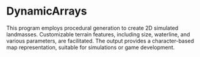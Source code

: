 # DynamicArrays
This program employs procedural generation to create 2D simulated landmasses. Customizable terrain features, including size, waterline, and various parameters, are facilitated. The output provides a character-based map representation, suitable for simulations or game development.
